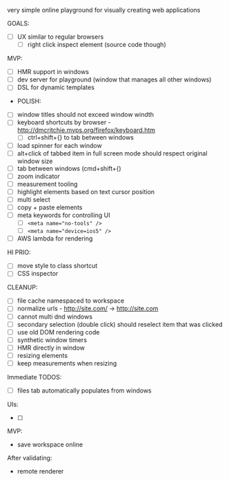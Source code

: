 very simple online playground for visually creating web applications

GOALS:

- [ ] UX similar to regular browsers
  - [ ] right click inspect element (source code though)

MVP:

- [ ] HMR support in windows
- [ ] dev server for playground (window that manages all other windows)
- [ ] DSL for dynamic templates

- POLISH:

- [ ] window titles should not exceed window windth
- [ ] keyboard shortcuts by browser - http://dmcritchie.mvps.org/firefox/keyboard.htm
   - [ ] ctrl+shift+{} to tab between windows
- [ ] load spinner for each window
- [ ] alt+click of tabbed item in full screen mode should respect original window size
- [ ] tab between windows (cmd+shift+{)
- [ ] zoom indicator
- [ ] measurement tooling
- [ ] highlight elements based on text cursor position
- [ ] multi select
- [ ] copy + paste elements
- [ ] meta keywords for controlling UI
  - [ ] `<meta name="no-tools" />`
  - [ ] `<meta name="device=ios5" />`
- [ ] AWS lambda for rendering

HI PRIO:

- [ ] move style to class shortcut
- [ ] CSS inspector

CLEANUP:

- [ ] file cache namespaced to workspace
- [ ] normalize urls - http://site.com/ -> http://site.com
- [ ] cannot multi dnd windows
- [ ] secondary selection (double click) should reselect item that was clicked
- [ ] use old DOM rendering code
- [ ] synthetic window timers
- [ ] HMR directly in window
- [ ] resizing elements
- [ ] keep measurements when resizing

Immediate TODOS:

- [ ] files tab automatically populates from windows

UIs:

- [ ] 

MVP:

- save workspace online

After validating:

- remote renderer
